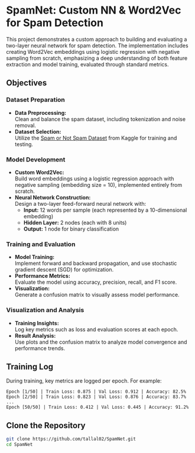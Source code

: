 # SpamNet: Custom NN & Word2Vec for Spam Detection

This project demonstrates a custom approach to building and evaluating a two-layer neural network for spam detection. The implementation includes creating Word2Vec embeddings using logistic regression with negative sampling from scratch, emphasizing a deep understanding of both feature extraction and model training, evaluated through standard metrics.

## Objectives

### Dataset Preparation
- **Data Preprocessing:**  
  Clean and balance the spam dataset, including tokenization and noise removal.
- **Dataset Selection:**  
  Utilize the [Spam or Not Spam Dataset](https://www.kaggle.com/datasets/ozlerhakan/spam-or-not-spam-dataset?resource=download) from Kaggle for training and testing.

### Model Development
- **Custom Word2Vec:**  
  Build word embeddings using a logistic regression approach with negative sampling (embedding size = 10), implemented entirely from scratch.
- **Neural Network Construction:**  
  Design a two-layer feed-forward neural network with:
  - **Input:** 12 words per sample (each represented by a 10-dimensional embedding)
  - **Hidden Layer:** 2 nodes (each with 8 units)
  - **Output:** 1 node for binary classification

### Training and Evaluation
- **Model Training:**  
  Implement forward and backward propagation, and use stochastic gradient descent (SGD) for optimization.
- **Performance Metrics:**  
  Evaluate the model using accuracy, precision, recall, and F1 score.
- **Visualization:**  
  Generate a confusion matrix to visually assess model performance.

### Visualization and Analysis
- **Training Insights:**  
  Log key metrics such as loss and evaluation scores at each epoch.
- **Result Analysis:**  
  Use plots and the confusion matrix to analyze model convergence and performance trends.

## Training Log

During training, key metrics are logged per epoch. For example:

```plaintext
Epoch [1/50] | Train Loss: 0.875 | Val Loss: 0.912 | Accuracy: 82.5%
Epoch [2/50] | Train Loss: 0.823 | Val Loss: 0.876 | Accuracy: 83.7%
...
Epoch [50/50] | Train Loss: 0.412 | Val Loss: 0.445 | Accuracy: 91.2%
 ```
## Clone the Repository
```bash
git clone https://github.com/tallal02/SpamNet.git
cd SpamNet
